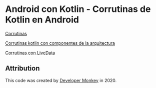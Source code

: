 # Android con Kotlin - Corrutinas de Kotlin en Android

[Corrutinas](https://github.com/arbems/Corrutinas-de-Kotlin-en-Android/tree/master/Corrutinas)

[Corrutinas kotlin con componentes de la arquitectura](https://github.com/arbems/Corrutinas-de-Kotlin-en-Android/tree/master/Corrutinas%20de%20Kotlin%20con%20componentes%20de%20la%20arquitectura)

[Corrutinas con LiveData](https://github.com/arbems/Corrutinas-de-Kotlin-en-Android/tree/master/Corrutinas%20con%20LiveData)

## Attribution

This code was created by [Developer Monkey](https://developermonkey.es) in 2020.